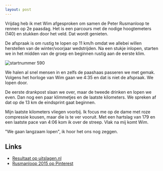 ```yaml
---
layout: post
---
```


Vrijdag heb ik met Wim afgesproken om samen de Peter Rusmanloop te rennen op 2e paasdag. Het is een parcours met de nodige hoogtemeters (140) en stukken door het veld. Dat wordt genieten.

De afspraak is om rustig te lopen op 11 km/h omdat we allebei willen herstellen van de winter/voorjaar wedstrijden. Na een stukje inlopen, starten we in het midden van de groep en beginnen rustig aan de eerste klim.

![startnummer 590](https://s-media-cache-ak0.pinimg.com/736x/26/59/7b/26597beccefc2f45a1518e9cd32464a3.jpg)

We halen al snel mensen in en zelfs de paashaas passeren we met gemak. Volgens het horloge van Wim gaan we 4:35 en dat is niet de afspraak. We lopen door.

De eerste drankpost slaan we over, maar de tweede drinken en lopen we even. Dan nog een paar klimmetjes en de laatste kilometers. We spreken af dat op de 13 km de eindsprint gaat beginnen.

Mijn laatste kilometers vliegen voorbij. Ik focus me op de dame met roze compressie kousen, maar die is te ver vooruit. Met een hartslag van 179 en een laatste pace van 4:06 kom ik over de streep. Vlak na mij komt Wim.

"We gaan langzaam lopen", ik hoor het ons nog zeggen.

## Links

* [Resultaat op uitslagen.nl](http://uitslagen.nl/uitslag?id=2015040617341&tl=nl&zk=tummers&taal=nl)
* [Rusmanloop 2015 op Pinterest](http://www.pinterest.com/erictummers/rusmanloop-2015/)